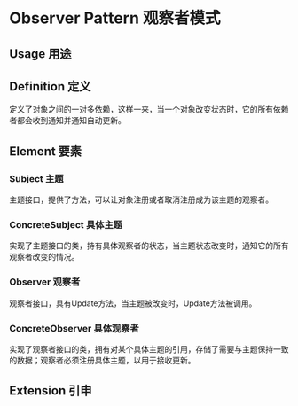 # Observer Pattern 观察者模式

## Usage 用途

## Definition 定义

定义了对象之间的一对多依赖，这样一来，当一个对象改变状态时，它的所有依赖者都会收到通知并通知自动更新。

## Element 要素

### Subject 主题

主题接口，提供了方法，可以让对象注册或者取消注册成为该主题的观察者。

### ConcreteSubject 具体主题

实现了主题接口的类，持有具体观察者的状态，当主题状态改变时，通知它的所有观察者改变的情况。

### Observer 观察者

观察者接口，具有Update方法，当主题被改变时，Update方法被调用。

### ConcreteObserver 具体观察者

实现了观察者接口的类，拥有对某个具体主题的引用，存储了需要与主题保持一致的数据；观察者必须注册具体主题，以用于接收更新。

## Extension 引申